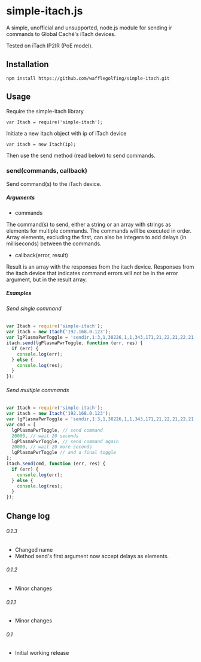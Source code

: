 # simple-itach.js

A simple, unofficial and unsupported, node.js module for sending ir commands to Global Caché's iTach devices.

Tested on iTach IP2IR (PoE model).

## Installation

```
npm install https://github.com/wafflegolfing/simple-itach.git
```

## Usage

Require the simple-itach library
```
var Itach = require('simple-itach');
```

Initiate a new Itach object with ip of iTach device
```
var itach = new Itach(ip);
```

Then use the send method (read below) to send commands.

### send(commands, callback)

Send command(s) to the iTach device.

##### Arguments

* commands

The command(s) to send, either a string or an array with strings as elements for multiple commands. The commands will be executed in order. Array elements, excluding the first, can also be integers to add delays (in milliseconds) between the commands.

* callback(error, result)

Result is an array with the responses from the itach device. Responses from the itach device that indicates command errors will not be in the error argument, but in the result array.

##### Examples

###### Send single command

```javascript
var Itach = require('simple-itach');
var itach = new Itach('192.168.0.123');
var lgPlasmaPwrToggle = 'sendir,1:3,1,38226,1,1,343,171,21,22,21,22,21,65,21,22,21,22,21,22,21,22,21,22,21,65,21,65,21,22,21,65,21,65,21,65,21,65,21,65,21,22,21,22,21,22,21,65,21,22,21,22,21,22,21,22,21,65,21,65,21,65,21,22,21,65,21,65,21,65,21,65,21,3822\r';
itach.send(lgPlasmaPwrToggle, function (err, res) {
  if (err) {
    console.log(err);
  } else {
    console.log(res);
  }
});
```

###### Send multiple commands

```javascript
var Itach = require('simple-itach');
var itach = new Itach('192.168.0.123');
var lgPlasmaPwrToggle = 'sendir,1:3,1,38226,1,1,343,171,21,22,21,22,21,65,21,22,21,22,21,22,21,22,21,22,21,65,21,65,21,22,21,65,21,65,21,65,21,65,21,65,21,22,21,22,21,22,21,65,21,22,21,22,21,22,21,22,21,65,21,65,21,65,21,22,21,65,21,65,21,65,21,65,21,3822\r';
var cmd = [
  lgPlasmaPwrToggle, // send command
  20000, // wait 20 seconds
  lgPlasmaPwrToggle, // send command again
  20000, // wait 20 more seconds
  lgPlasmaPwrToggle // and a final toggle
];
itach.send(cmd, function (err, res) {
  if (err) {
    console.log(err);
  } else {
    console.log(res);
  }
});
```

## Change log

###### 0.1.3

* Changed name
* Method send's first argument now accept delays as elements.

###### 0.1.2

* Minor changes

###### 0.1.1

* Minor changes

###### 0.1

* Initial working release
